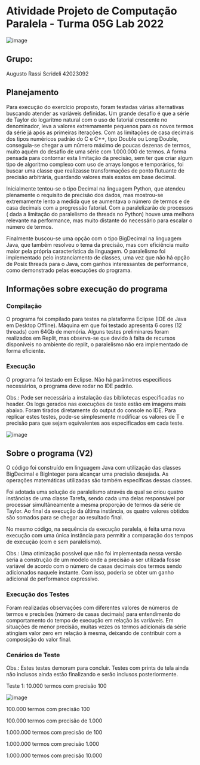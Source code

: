 # Atividade Projeto de Computação Paralela - Turma 05G Lab 2022

![image](https://user-images.githubusercontent.com/101229028/196855039-39c0fc25-d76c-4afa-a675-20524005b796.png)

## Grupo:
Augusto Rassi Scrideli 42023092

## Planejamento
Para execução do exercício proposto, foram testadas várias alternativas buscando atender as variáveis definidas.
Um grande desafio é que a série de Taylor do logaritmo natural com o uso de fatorial crescente no denominador, leva a valores extremamente pequenos para os novos termos da série já após as primeiras iterações. Com as limitações de casa decimais dos tipos numéricos padrão do C e C++, tipo Double ou Long Double, conseguia-se chegar a um número máximo de poucas dezenas de termos, muito aquém do desafio de uma série com 1.000.000 de termos.
A forma pensada para contornar esta limitação da precisão, sem ter que criar algum tipo de algoritmo complexo com uso de arrays longos e temporários, foi buscar uma classe que realizasse transformações de ponto flutuante de precisão arbitrária, guardando valores mais exatos em base decimal.

Inicialmente tentou-se o tipo Decimal na linguagem Python, que atendeu plenamente o requisito de precisão dos dados, mas mostrou-se extremamente lento a medida que se aumentava o número de termos e de casa decimais com a progressão fatorial. Com a paralelizarão de processos ( dada a limitação do paralelismo de threads no Python) houve uma melhora relevante na performance, mas muito distante do necessário para escalar o número de termos.

Finalmente buscou-se uma opção com o tipo BigDecimal na linguagem Java, que também resolveu o tema da precisão, mas com eficiência muito maior pela própria característica da linguagem. O paralelismo foi implementado pelo instanciamento  de classes, uma vez que não há opção de Posix threads para o Java, com ganhos interessantes de performance, como demonstrado pelas execuções do programa.

## Informações sobre execução do programa
### Compilação
O programa foi compilado para testes na plataforma Eclipse (IDE de Java em Desktop Offline).
Máquina em que foi testado apresenta 6 cores (12 threads) com 64Gb de memória.
Alguns testes preliminares foram realizados em Replit, mas observa-se que devido à falta de recursos disponíveis no ambiente do replit, o paralelismo não era implementado de forma eficiente.
### Execução
O programa foi testado em Eclipse. Não há parâmetros específicos necessários, o programa deve rodar no IDE padrão.

Obs.: Pode ser necessária a instalação das bibliotecas especificadas no header.
Os logs gerados nas execuções de teste estão em imagens mais abaixo. Foram tirados diretamente do output do console no IDE. Para replicar estes testes, pode-se simplesmente modificar os valores de T e precisão para que sejam equivalentes aos especificados em cada teste.

![image](https://user-images.githubusercontent.com/101229028/196857771-c9c5c340-fe85-4cdd-b35e-94bcfcff4c3d.png)

## Sobre o programa (V2)
O código foi construído em linguagem Java com utilização das classes BigDecimal e BigInteger para alcançar uma precisão desejada. As operações matemáticas utilizadas são também específicas dessas classes.

Foi adotada uma solução de paralelismo através da qual se criou quatro instâncias de uma classe Tarefa, sendo cada uma delas responsável por processar simultâneamente a mesma proporção de termos da série de Taylor. Ao final da execução da última instância, os quatro valores obtidos são somados para se chegar ao resultado final. 

No mesmo código, na sequência da execução paralela, é feita uma nova execução com uma única instância para permitir a comparação dos tempos de execução (com e sem paralelismo). 

Obs.: Uma otimização possível que não foi implementada nessa versão seria a construção de um modelo onde a precisão a ser utilizada fosse variável de acordo com o número de casas decimais dos termos sendo adicionados naquele instante. Com isso, poderia se obter um ganho adicional de performance expressivo. 

### Execução dos Testes
Foram realizadas observações com diferentes valores de números de termos e precisões (número de casas decimais) para entendimento do comportamento do tempo de execução em relação às variáveis. Em situações de menor precisão, muitas vezes os termos adicionais da série atingiam valor zero em relação à mesma, deixando de contribuir com a composição do valor final. 

### Cenários de Teste
Obs.: Estes testes demoram para concluir. Testes com prints de tela ainda não inclusos ainda estão finalizando e serão inclusos posteriormente.

Teste 1: 10.000 termos com precisão 100

![image](https://user-images.githubusercontent.com/101229028/196904812-bcff7441-5335-473c-8282-5865066ef681.png)


100.000 termos com precisão 100

100.000 termos com precisão de 1.000

1.000.000 termos com precisão de 100

1.000.000 termos com precisão 1.000

1.000.000 termos com precisão 10.000
